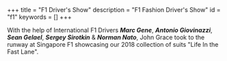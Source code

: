 +++
title = "F1 Driver's Show"
description = "F1 Fashion Driver's Show"
id = "f1"
keywords = []
+++

With the help of International F1 Drivers **_Marc Gene_**, **_Antonio Giovinazzi_**, **_Sean Gelael_**, **_Sergey Sirotkin_** & **_Norman Nato_**, John Grace took to the runway at Singapore F1 showcasing our 2018 collection of suits "Life In the Fast Lane".

</br>